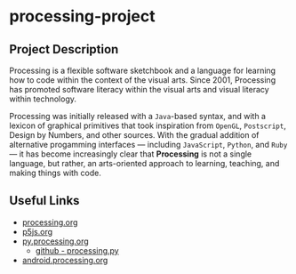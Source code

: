 # processing-project

## Project Description
Processing is a flexible software sketchbook and a language for learning how to code within the context of the visual arts. Since 2001, Processing has promoted software literacy within the visual arts and visual literacy within technology.

Processing was initially released with a `Java`-based syntax, and with a lexicon of graphical primitives that took inspiration from `OpenGL`, `Postscript`, Design by Numbers, and other sources. With the gradual addition of alternative progamming interfaces — including `JavaScript`, `Python`, and `Ruby` — it has become increasingly clear that **Processing** is not a single language, but rather, an arts-oriented approach to learning, teaching, and making things with code.


## Useful Links
- [processing.org](https://processing.org/)
- [p5js.org](http://p5js.org/)
- [py.processing.org](https://py.processing.org/)
  - [github - processing.py](https://github.com/jdf/processing.py)
- [android.processing.org](https://android.processing.org/)

